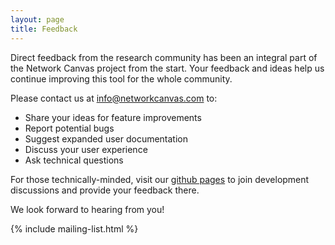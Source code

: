 ```yaml
---
layout: page
title: Feedback
---
```


Direct feedback from the research community has been an integral part of the Network Canvas project from the start. Your feedback and ideas help us continue improving this tool for the whole community.

Please contact us at [info@networkcanvas.com](info@networkcanvas.com) to:

- Share your ideas for feature improvements
- Report potential bugs
- Suggest expanded user documentation
- Discuss your user experience
- Ask technical questions

For those technically-minded, visit our [github pages](https://github.com/codaco/) to join development discussions and provide your feedback there.

We look forward to hearing from you!

{% include mailing-list.html %}
